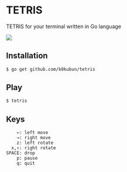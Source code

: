 # TETRIS

TETRIS for your terminal written in Go language

![](https://gist.github.com/k0kubun/d211d8ee67df64610e0c/raw/418dc89f84919057a380082e9a4289902b58fcb9/tetris.gif)

## Installation

```bash
$ go get github.com/k0kubun/tetris
```

## Play

```bash
$ tetris
```

## Keys

```
    ←: left move
    →: right move
    z: left rotate
  x,↑: right rotate
SPACE: drop
    p: pause
    q: quit
```
